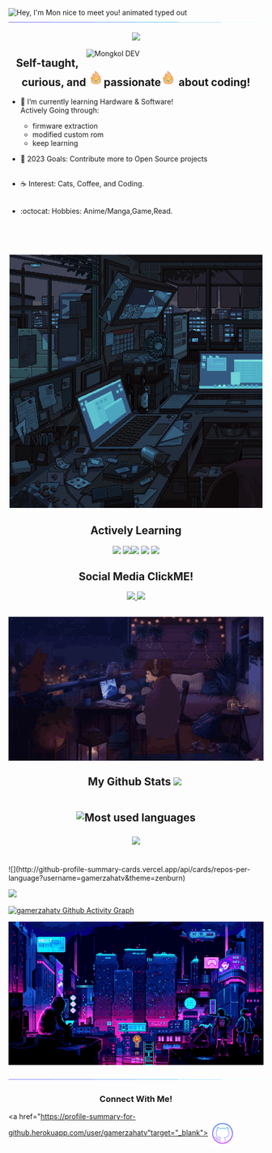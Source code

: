 <!--- nice to meet you-->
<img src="https://readme-typing-svg.demolab.com?font=Operator+Mono&size=37&duration=2800&pause=2000&color=FAFAFA&center=true&vCenter=true&width=940&height=50&lines=Hey%2C+I'm+Mon+Nice+to+meet+you!" align="middle" alt="Hey, I'm Mon nice to meet you! animated typed out">
<img  src="assests/borderseperator.gif">

<!--- Cat logo center-->
<p align="center">
    <img src="https://user-images.githubusercontent.com/74038190/226127923-0e8b7792-7b3c-462b-951b-63c96ba1a5af.gif" width="80">
</p>

<a href="https://app.daily.dev/meownani"> <img align='right' src="https://api.daily.dev/devcards/v2/heYkw687nVAQchleO8Fli.png?r=d7k" width="350" alt="Mongkol DEV" /></a>

<h2 align="center"> Self-taught, curious, and <img src="assests/flamey.gif" width="30"/>passionate<img src="assests/flamey.gif" width="30"/> about coding!</h2>

* 🌳 I’m currently learning Hardware & Software! <br> 
Actively Going through:
  - firmware extraction
  - modified custom rom
  - keep learning  <br>

* 🐾 2023 Goals: Contribute more to Open Source projects <br><br>

* ☕ Interest: Cats, Coffee, and Coding. <br><br>

* :octocat: Hobbies:  Anime/Manga,Game,Read. <br><br>

<h2></h2><br>

<p align="center"> 
  <img src="assests/comwallpaper.gif" alt="comwallpaper.gif scene" /> 
</p>

<div align="center">
  <h2> <strong> Actively Learning </strong></h2>
  <img src="https://user-images.githubusercontent.com/74038190/212257467-871d32b7-e401-42e8-a166-fcfd7baa4c6b.gif" width="80">
  <img src="https://user-images.githubusercontent.com/74038190/212257454-16e3712e-945a-4ca2-b238-408ad0bf87e6.gif" width="80"><img src="https://user-images.githubusercontent.com/74038190/212257472-08e52665-c503-4bd9-aa20-f5a4dae769b5.gif" width="80">
  <img src="https://user-images.githubusercontent.com/74038190/212257460-738ff738-247f-4445-a718-cdd0ca76e2db.gif" width="80">
  <img src="https://user-images.githubusercontent.com/74038190/212281763-e6ecd7ef-c4aa-45b6-a97c-f33f6bb592bd.gif" width="80">

  <h2> <strong> Social Media ClickME! </strong></h2>
  <a href="https://www.instagram.com/mon_throwgame.t_t/" target="_blank"> 
  <img src="https://user-images.githubusercontent.com/74038190/235294013-a33e5c43-a01c-43f6-b44d-a406d8b4ab75.gif" width="80">
  </a>

  <a href="https://www.facebook.com/profile.php?id=100009453533541" target="_blank"> 
  <img src="https://user-images.githubusercontent.com/74038190/235294008-ed8de58b-d4d0-4790-aa81-a39fdc8a1e50.gif" width="80">
  </a>
</div>

<p align="center"><br>
  <img align="center" src="assests/lofi.gif" alt="Lofi Girl drinking coffee coding" /> <br>
</p>

<div align="center">
  <h2> <strong> My Github Stats </strong> 
  <img src="https://github.com/Anmol-Baranwal/Cool-GIFs-For-GitHub/assets/74038190/2c79649a-b04c-4c78-998f-c126db48305c" width="40">&nbsp;
  <br>
  <br>

  <img src="https://github-readme-stats2-olive.vercel.app/api/top-langs/?username=gamerzahatv&langs_count=6&card_width=500&bg_color=000000&text_color=0079fa&hide_border=true&layout=compact" alt="Most used languages" /> <br>

  <img src="https://github-profile-summary-cards.vercel.app/api/cards/profile-details?username=gamerzahatv&theme=2077">

  

</div> <br>
![](http://github-profile-summary-cards.vercel.app/api/cards/repos-per-language?username=gamerzahatv&theme=zenburn)


![](http://github-profile-summary-cards.vercel.app/api/cards/most-commit-language?username=gamerzahatv&theme=zenburn)



[![gamerzahatv Github Activity Graph](https://github-readme-activity-graph-lemon-theta.vercel.app/graph?username=gamerzahatv&custom_title=gamerzahatv's%20GitHub%20Activity%20Graph&bg_color=000000&color=0079fa&line=2100fa&point=0079fa&area=true&hide_border=true)](https://github.com/ashutosh00710/github-readme-activity-graph)


<p align="center">
<img src="assests/loficity.gif" alt="Lofi Nightlife city scene" />
</p>

<img src="assests/borderseperator.gif">
  <h3 align="center">Connect With Me!</h3>
<p align="center">
  
  <a href="https://profile-summary-for-github.herokuapp.com/user/gamerzahatv"target="_blank">
    <img align="center" alt="github logo" height="50" width="50" src="assests/githublogo.png"/>
  </a> &nbsp;&nbsp;
  
  <!-- <a href="mailto:eparksuncafe@gmail.com" target="_blank">
    <img align="center" alt="gmail logo" height="50" width="50" src="assests/gmailogo.png" />
  </a> &nbsp;&nbsp; -->

  <!-- <a href="https://dev.to/hyuncafe" target="_blank">
    <img align="center" alt="My Dev.to link" height="50" width="50" src="assests/devtologo.png"/>
  </a> &nbsp;&nbsp; -->
  
</p> 
